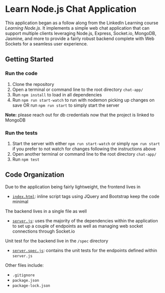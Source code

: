 # Learn Node.js Chat Application

This application began as a follow along from the LinkedIn Learning course
_Learning Node.js_. It implements a simple web chat application that can support
multiple clients leveraging Node.js, Express, Socket.io, MongoDB, Jasmine, and
more to provide a fairly robust backend complete with Web Sockets for a seamless
user experience.

## Getting Started

### Run the code

1. Clone the repository
2. Open a terminal or command line to the root directory `chat-app/`
3. Run `npm install` to load in all dependencies
4. Run `npm run start-watch` to run with nodemon picking up changes on save OR
   run `npm run start` to simply start the server

**Note:** please reach out for db credentials now that the project is linked to
MongoDB

### Run the tests

1. Start the server with either `npm run start-watch` or simply `npm run start`
   if you prefer to not watch for changes following the instructions above
2. Open another terminal or command line to the root directory `chat-app/`
3. Run `npm test`

## Code Organization

Due to the application being fairly lightweight, the frontend lives in

-   [`index.html`](https://github.com/nuneytoon/chat-app/blob/342f235eafb86e0af73465962797a503af42f54a/index.html):
    inline script tags using JQuery and Bootstrap keep the code minimal

The backend lives in a single file as well

-   [`server.js`](https://github.com/nuneytoon/chat-app/blob/342f235eafb86e0af73465962797a503af42f54a/server.js):
    uses the majority of the dependencies within the application to set up a
    couple of endpoints as well as managing web socket connections through
    Socket.io

Unit test for the backend live in the `/spec` directory

-   [`server.spec.js`](https://github.com/nuneytoon/chat-app/blob/c55cea726edaf94f921af8bec9900151ed208745/spec/server.spec.js):
    contains the unit tests for the endpoints defined within `server.js`

Other files include:

-   `.gitignore`
-   `package.json`
-   `package-lock.json`
